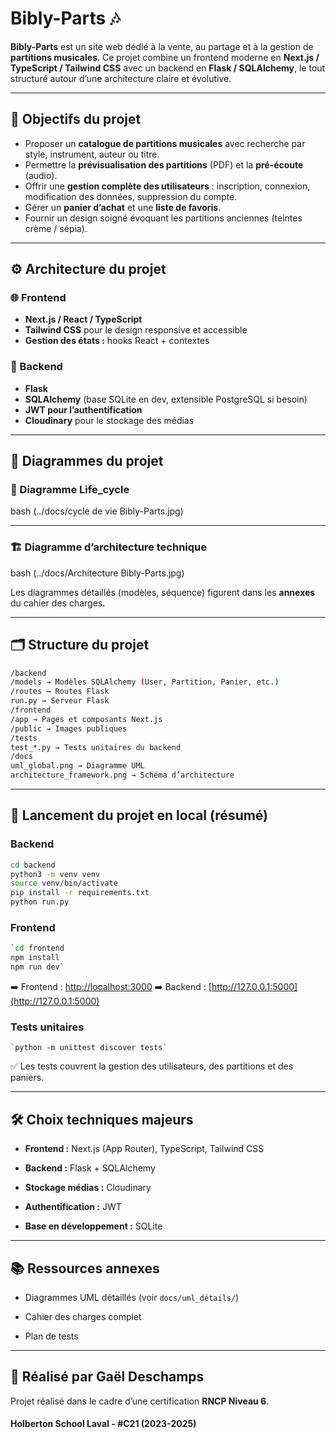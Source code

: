 
# Bibly-Parts 🎶

**Bibly-Parts** est un site web dédié à la vente, au partage et à la gestion de **partitions musicales**.
Ce projet combine un frontend moderne en **Next.js / TypeScript / Tailwind CSS** avec un backend en **Flask / SQLAlchemy**, le tout structuré autour d’une architecture claire et évolutive.

---

## 🎯 Objectifs du projet

- Proposer un **catalogue de partitions musicales** avec recherche par style, instrument, auteur ou titre.
- Permettre la **prévisualisation des partitions** (PDF) et la **pré-écoute** (audio).
- Offrir une **gestion complète des utilisateurs** : inscription, connexion, modification des données, suppression du compte.
- Gérer un **panier d’achat** et une **liste de favoris**.
- Fournir un design soigné évoquant les partitions anciennes (teintes crème / sépia).

---

## ⚙️ Architecture du projet

### 🌐 Frontend
- **Next.js / React / TypeScript**
- **Tailwind CSS** pour le design responsive et accessible
- **Gestion des états :** hooks React + contextes

### 🔗 Backend
- **Flask**
- **SQLAlchemy** (base SQLite en dev, extensible PostgreSQL si besoin)
- **JWT pour l’authentification**
- **Cloudinary** pour le stockage des médias

---

## 📌 Diagrammes du projet

### 📝 Diagramme Life_cycle

bash
(../docs/cycle de vie Bibly-Parts.jpg)

---

### 🏗 Diagramme d’architecture technique

bash
(../docs/Architecture Bibly-Parts.jpg)

Les diagrammes détaillés (modèles, séquence) figurent dans les **annexes** du cahier des charges.

---

## 🗂 Structure du projet

````bash
/backend
/models → Modèles SQLAlchemy (User, Partition, Panier, etc.)
/routes → Routes Flask
run.py → Serveur Flask
/frontend
/app → Pages et composants Next.js
/public → Images publiques
/tests
test_*.py → Tests unitaires du backend
/docs
uml_global.png → Diagramme UML
architecture_framework.png → Schéma d’architecture
````

---

## 🚀 Lancement du projet en local (résumé)

### Backend
````bash
cd backend
python3 -m venv venv
source venv/bin/activate
pip install -r requirements.txt
python run.py
````

### Frontend

````bash
`cd frontend
npm install
npm run dev`
````

➡️ Frontend : [http://localhost:3000](http://localhost:3000)
➡️ Backend : [http://127.0.0.1:5000](http://127.0.0.1:5000)


### Tests unitaires
````
`python -m unittest discover tests`
````


✅ Les tests couvrent la gestion des utilisateurs, des partitions et des paniers.

----------

## 🛠 Choix techniques majeurs

-   **Frontend :** Next.js (App Router), TypeScript, Tailwind CSS

-   **Backend :** Flask + SQLAlchemy

-   **Stockage médias :** Cloudinary

-   **Authentification :** JWT

-   **Base en développement :** SQLite


----------

## 📚 Ressources annexes

-   Diagrammes UML détaillés (voir `docs/uml_détails/`)

-   Cahier des charges complet

-   Plan de tests


----------

## 🤝 Réalisé par Gaël Deschamps

Projet réalisé dans le cadre d’une certification **RNCP Niveau 6**.

#### Holberton School Laval  - #C21 (2023-2025)
